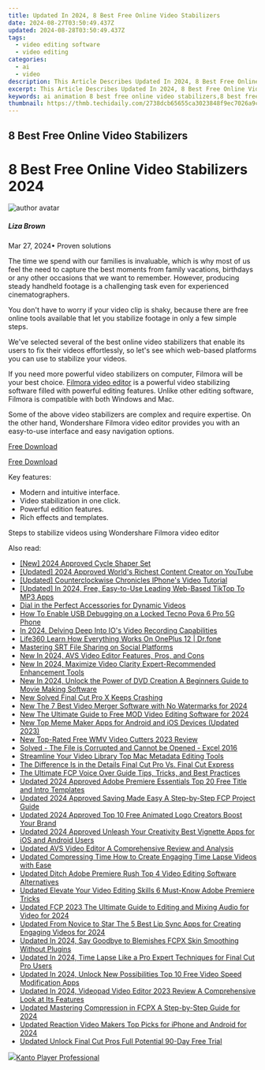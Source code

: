 ```yaml
---
title: Updated In 2024, 8 Best Free Online Video Stabilizers
date: 2024-08-27T03:50:49.437Z
updated: 2024-08-28T03:50:49.437Z
tags: 
  - video editing software
  - video editing
categories: 
  - ai
  - video
description: This Article Describes Updated In 2024, 8 Best Free Online Video Stabilizers
excerpt: This Article Describes Updated In 2024, 8 Best Free Online Video Stabilizers
keywords: ai animation 8 best free online video stabilizers,8 best free online video stabilizers,best of the best 8 free online video stabilizers reviewed,ai animation 8 best free online video stabilizers guide provided,the best free video stabilizer tools online a 2024 roundup,8 best free online video stabilizers guide provided,rock solid footage 8 best free online video stabilizers
thumbnail: https://thmb.techidaily.com/2738dcb65655ca3023848f9ec7026a9cce211e70815a31f4f65d2f9ea9ded629.jpg
---
```


## 8 Best Free Online Video Stabilizers

# 8 Best Free Online Video Stabilizers 2024

![author avatar](https://lh5.googleusercontent.com/-AIMmjowaFs4/AAAAAAAAAAI/AAAAAAAAABc/Y5UmwDaI7HU/s250-c-k/photo.jpg)

##### Liza Brown

 Mar 27, 2024• Proven solutions

The time we spend with our families is invaluable, which is why most of us feel the need to capture the best moments from family vacations, birthdays or any other occasions that we want to remember. However, producing steady handheld footage is a challenging task even for experienced cinematographers.

You don't have to worry if your video clip is shaky, because there are free online tools available that let you stabilize footage in only a few simple steps.

We've selected several of the best online video stabilizers that enable its users to fix their videos effortlessly, so let's see which web-based platforms you can use to stabilize your videos.

If you need more powerful video stabilizers on computer, Filmora will be your best choice. [Filmora video editor](https://tools.techidaily.com/wondershare/filmora/download/) is a powerful video stabilizing software filled with powerful editing features. Unlike other editing software, Filmora is compatible with both Windows and Mac.

Some of the above video stabilizers are complex and require expertise. On the other hand, Wondershare Filmora video editor provides you with an easy-to-use interface and easy navigation options.

[Free Download](https://tools.techidaily.com/wondershare/filmora/download/)

[Free Download](https://tools.techidaily.com/wondershare/filmora/download/)

Key features:

* Modern and intuitive interface.
* Video stabilization in one click.
* Powerful edition features.
* Rich effects and templates.

Steps to stabilize videos using Wondershare Filmora video editor

<span class="atpl-alsoreadstyle">Also read:</span>
<div><ul>
<li><a href="https://vp-tips.techidaily.com/new-2024-approved-cycle-shaper-set/"><u>[New] 2024 Approved  Cycle Shaper Set</u></a></li>
<li><a href="https://youtube-zero.techidaily.com/ed-2024-approved-worlds-richest-content-creator-on-youtube/"><u>[Updated] 2024 Approved  World's Richest Content Creator on YouTube</u></a></li>
<li><a href="https://extra-resources.techidaily.com/updated-counterclockwise-chronicles-iphones-video-tutorial/"><u>[Updated] Counterclockwise Chronicles  IPhone's Video Tutorial</u></a></li>
<li><a href="https://tiktok-clips.techidaily.com/updated-in-2024-free-easy-to-use-leading-web-based-tiktop-to-mp3-apps/"><u>[Updated] In 2024, Free, Easy-to-Use  Leading Web-Based TikTop To MP3 Apps</u></a></li>
<li><a href="https://extra-information.techidaily.com/dial-in-the-perfect-accessories-for-dynamic-videos/"><u>Dial in the Perfect Accessories for Dynamic Videos</u></a></li>
<li><a href="https://unlock-android.techidaily.com/how-to-enable-usb-debugging-on-a-locked-tecno-pova-6-pro-5g-phone-by-drfone-android/"><u>How To Enable USB Debugging on a Locked Tecno Pova 6 Pro 5G Phone</u></a></li>
<li><a href="https://screen-mirroring-recording.techidaily.com/in-2024-delving-deep-into-ios-video-recording-capabilities/"><u>In 2024, Delving Deep Into IO's Video Recording Capabilities</u></a></li>
<li><a href="https://fake-location.techidaily.com/life360-learn-how-everything-works-on-oneplus-12-drfone-by-drfone-virtual-android/"><u>Life360 Learn How Everything Works On OnePlus 12 | Dr.fone</u></a></li>
<li><a href="https://extra-information.techidaily.com/mastering-srt-file-sharing-on-social-platforms/"><u>Mastering SRT File Sharing on Social Platforms</u></a></li>
<li><a href="https://smart-video-creator.techidaily.com/new-in-2024-avs-video-editor-features-pros-and-cons/"><u>New In 2024, AVS Video Editor Features, Pros, and Cons</u></a></li>
<li><a href="https://smart-video-creator.techidaily.com/new-in-2024-maximize-video-clarity-expert-recommended-enhancement-tools/"><u>New In 2024, Maximize Video Clarity Expert-Recommended Enhancement Tools</u></a></li>
<li><a href="https://smart-video-creator.techidaily.com/new-in-2024-unlock-the-power-of-dvd-creation-a-beginners-guide-to-movie-making-software/"><u>New In 2024, Unlock the Power of DVD Creation A Beginners Guide to Movie Making Software</u></a></li>
<li><a href="https://smart-video-creator.techidaily.com/new-solved-final-cut-pro-x-keeps-crashing/"><u>New Solved Final Cut Pro X Keeps Crashing</u></a></li>
<li><a href="https://smart-video-creator.techidaily.com/new-the-7-best-video-merger-software-with-no-watermarks-for-2024/"><u>New The 7 Best Video Merger Software with No Watermarks for 2024</u></a></li>
<li><a href="https://smart-video-creator.techidaily.com/new-the-ultimate-guide-to-free-mod-video-editing-software-for-2024/"><u>New The Ultimate Guide to Free MOD Video Editing Software for 2024</u></a></li>
<li><a href="https://smart-video-creator.techidaily.com/new-top-meme-maker-apps-for-android-and-ios-devices-updated-2023/"><u>New Top Meme Maker Apps for Android and iOS Devices (Updated 2023)</u></a></li>
<li><a href="https://smart-video-creator.techidaily.com/new-top-rated-free-wmv-video-cutters-2023-review/"><u>New Top-Rated Free WMV Video Cutters 2023 Review</u></a></li>
<li><a href="https://techidaily.com/solved-the-file-is-corrupted-and-cannot-be-opened-excel-2016-by-stellar-guide/"><u>Solved - The File is Corrupted and Cannot be Opened - Excel 2016</u></a></li>
<li><a href="https://smart-video-creator.techidaily.com/streamline-your-video-library-top-mac-metadata-editing-tools/"><u>Streamline Your Video Library Top Mac Metadata Editing Tools</u></a></li>
<li><a href="https://smart-video-creator.techidaily.com/the-difference-is-in-the-details-final-cut-pro-vs-final-cut-express/"><u>The Difference Is in the Details Final Cut Pro Vs. Final Cut Express</u></a></li>
<li><a href="https://smart-video-creator.techidaily.com/the-ultimate-fcp-voice-over-guide-tips-tricks-and-best-practices/"><u>The Ultimate FCP Voice Over Guide Tips, Tricks, and Best Practices</u></a></li>
<li><a href="https://smart-video-creator.techidaily.com/updated-2024-approved-adobe-premiere-essentials-top-20-free-title-and-intro-templates/"><u>Updated 2024 Approved Adobe Premiere Essentials Top 20 Free Title and Intro Templates</u></a></li>
<li><a href="https://smart-video-creator.techidaily.com/updated-2024-approved-saving-made-easy-a-step-by-step-fcp-project-guide/"><u>Updated 2024 Approved Saving Made Easy A Step-by-Step FCP Project Guide</u></a></li>
<li><a href="https://smart-video-creator.techidaily.com/updated-2024-approved-top-10-free-animated-logo-creators-boost-your-brand/"><u>Updated 2024 Approved Top 10 Free Animated Logo Creators Boost Your Brand</u></a></li>
<li><a href="https://smart-video-creator.techidaily.com/updated-2024-approved-unleash-your-creativity-best-vignette-apps-for-ios-and-android-users/"><u>Updated 2024 Approved Unleash Your Creativity Best Vignette Apps for iOS and Android Users</u></a></li>
<li><a href="https://smart-video-creator.techidaily.com/updated-avs-video-editor-a-comprehensive-review-and-analysis/"><u>Updated AVS Video Editor A Comprehensive Review and Analysis</u></a></li>
<li><a href="https://smart-video-creator.techidaily.com/updated-compressing-time-how-to-create-engaging-time-lapse-videos-with-ease/"><u>Updated Compressing Time How to Create Engaging Time Lapse Videos with Ease</u></a></li>
<li><a href="https://smart-video-creator.techidaily.com/updated-ditch-adobe-premiere-rush-top-4-video-editing-software-alternatives/"><u>Updated Ditch Adobe Premiere Rush Top 4 Video Editing Software Alternatives</u></a></li>
<li><a href="https://smart-video-creator.techidaily.com/updated-elevate-your-video-editing-skills-6-must-know-adobe-premiere-tricks/"><u>Updated Elevate Your Video Editing Skills 6 Must-Know Adobe Premiere Tricks</u></a></li>
<li><a href="https://smart-video-creator.techidaily.com/updated-fcp-2023-the-ultimate-guide-to-editing-and-mixing-audio-for-video-for-2024/"><u>Updated FCP 2023 The Ultimate Guide to Editing and Mixing Audio for Video for 2024</u></a></li>
<li><a href="https://smart-video-creator.techidaily.com/updated-from-novice-to-star-the-5-best-lip-sync-apps-for-creating-engaging-videos-for-2024/"><u>Updated From Novice to Star The 5 Best Lip Sync Apps for Creating Engaging Videos for 2024</u></a></li>
<li><a href="https://smart-video-creator.techidaily.com/updated-in-2024-say-goodbye-to-blemishes-fcpx-skin-smoothing-without-plugins/"><u>Updated In 2024, Say Goodbye to Blemishes FCPX Skin Smoothing Without Plugins</u></a></li>
<li><a href="https://smart-video-creator.techidaily.com/updated-in-2024-time-lapse-like-a-pro-expert-techniques-for-final-cut-pro-users/"><u>Updated In 2024, Time Lapse Like a Pro Expert Techniques for Final Cut Pro Users</u></a></li>
<li><a href="https://smart-video-creator.techidaily.com/updated-in-2024-unlock-new-possibilities-top-10-free-video-speed-modification-apps/"><u>Updated In 2024, Unlock New Possibilities Top 10 Free Video Speed Modification Apps</u></a></li>
<li><a href="https://smart-video-creator.techidaily.com/updated-in-2024-videopad-video-editor-2023-review-a-comprehensive-look-at-its-features/"><u>Updated In 2024, Videopad Video Editor 2023 Review A Comprehensive Look at Its Features</u></a></li>
<li><a href="https://smart-video-creator.techidaily.com/updated-mastering-compression-in-fcpx-a-step-by-step-guide-for-2024/"><u>Updated Mastering Compression in FCPX A Step-by-Step Guide for 2024</u></a></li>
<li><a href="https://smart-video-creator.techidaily.com/updated-reaction-video-makers-top-picks-for-iphone-and-android-for-2024/"><u>Updated Reaction Video Makers Top Picks for iPhone and Android for 2024</u></a></li>
<li><a href="https://smart-video-creator.techidaily.com/updated-unlock-final-cut-pros-full-potential-90-day-free-trial/"><u>Updated Unlock Final Cut Pros Full Potential 90-Day Free Trial</u></a></li>
</ul></div>

<ins class="adsbygoogle"
      style="display:block"
      data-ad-client="ca-pub-7571918770474297"
      data-ad-slot="8358498916"
      data-ad-format="auto"
      data-full-width-responsive="true"></ins>
<!-- affiliate ads begin -->
<a href="https://secure.2checkout.com/order/checkout.php?PRODS=4742929&QTY=1&AFFILIATE=108875&CART=1"><img src="https://secure.avangate.com/images/merchant/e09fdffe648a30658a9657bbed7b2388/products/boxshot(2).png" border="0">Kanto Player Professional</a>
<!-- affiliate ads end -->